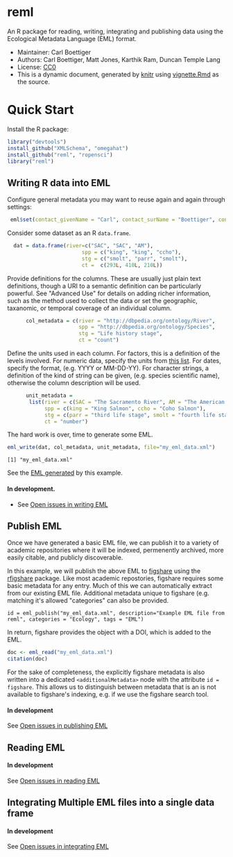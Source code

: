 reml
====

An R package for reading, writing, integrating and publishing data using the Ecological Metadata Language (EML) format. 

* Maintainer: Carl Boettiger
* Authors: Carl Boettiger, Matt Jones, Karthik Ram, Duncan Temple Lang
* License: [CC0](http://creativecommons.org/publicdomain/zero/1.0/)
* This is a dynamic document, generated by [knitr](http://yihui.name/knitr) using [vignette.Rmd](https://github.com/ropensci/reml/blob/master/inst/doc/vingette.Rmd) as the source.  







Quick Start
===========

Install the R package:



```r
library("devtools")
install_github("XMLSchema", "omegahat")
install_github("reml", "ropensci")
library("reml")
```



Writing R data into EML
-----------------------


Configure general metadata you may want to reuse again and again through settings:


```r
 eml$set(contact_givenName = "Carl", contact_surName = "Boettiger", contact_email = "cboettig@ropensci.org")
```


Consider some dataset as an R `data.frame`.  


```r
  dat = data.frame(river=c("SAC", "SAC", "AM"),
                        spp = c("king", "king", "ccho"),
                        stg = c("smolt", "parr", "smolt"),
                        ct =  c(293L, 410L, 210L))
```




Provide definitions for the columns.  These are usually just plain text definitions, though a URI to a semantic definition can be particularly powerful. See "Advanced Use" for details on adding richer information, such as the method used to collect the data or set the geographic, taxanomic, or temporal coverage of an individual column.   


```r
      col_metadata = c(river = "http://dbpedia.org/ontology/River",
                       spp = "http://dbpedia.org/ontology/Species",
                       stg = "Life history stage",
                       ct = "count")
```


Define the units used in each column.  For factors, this is a definition of the levels involved.  For numeric data, specify the units from [this list](http://knb.ecoinformatics.org/software/eml/eml-2.1.1/eml-unitTypeDefinitions.html#StandardUnitDictionary).  For dates, specify the format, (e.g. YYYY or MM-DD-YY). For character strings, a definition of the kind of string can be given, (e.g. species scientific name), otherwise the column description will be used.  


```r
      unit_metadata =
       list(river = c(SAC = "The Sacramento River", AM = "The American River"),
            spp = c(king = "King Salmon", ccho = "Coho Salmon"),
            stg = c(parr = "third life stage", smolt = "fourth life stage"),
            ct = "number")
```


The hard work is over, time to generate some EML.


```r
eml_write(dat, col_metadata, unit_metadata, file="my_eml_data.xml")
```

```
[1] "my_eml_data.xml"
```


See the [EML generated](https://github.com/ropensci/eml/tree/master/inst/doc/my_eml_data.xml) by this example.


#### In development.  

* See [Open issues in writing EML](https://github.com/ropensci/reml/issues?labels=write+eml&page=1&state=open)

Publish EML
-----------

Once we have generated a basic EML file, we can publish it to a variety
of academic repositories where it will be indexed, permenently archived,
more easily citable, and publicly discoverable.

In this example, we will publish the above
EML to [figshare](http://figshare.com) using the
[rfigshare](https://github.com/ropensci/rfigshare) package. Like most
academic repostories, figshare requires some basic metadata for any entry.
Much of this we can automatically extract from our existing EML file. 
Additional metadata unique to figshare (e.g. matching it's allowed "categories"
can also be provided.  

```{r publish_figshare, eval=FALSE} <!-- We don't want to generate a DOI every time we run the vignette -->
id = eml_publish("my_eml_data.xml", description="Example EML file from reml", categories = "Ecology", tags = "EML")
```

In return, figshare provides the object with a DOI, which is added to the EML.  


```r
doc <- eml_read("my_eml_data.xml")
citation(doc)
```



For the sake of completeness, the explicitly figshare metadata is also written into a 
dedicated `<additionalMetadata>` node with the attribute `id = figshare`.  This allows
us to distinguish between metadata that is an is not available to figshare's indexing,
e.g. if we use the figshare search tool.  


#### In development

See [Open issues in publishing EML](https://github.com/ropensci/reml/issues?labels=publish+eml&page=1&state=open)

Reading EML
-----------


#### In development

See [Open issues in reading EML](https://github.com/ropensci/reml/issues?labels=read+eml&page=1&state=open)



Integrating Multiple EML files into a single data frame
-------------------------------------------------------

#### In development

See [Open issues in integrating EML](https://github.com/ropensci/reml/issues?labels=integrate+eml&page=1&state=open)

